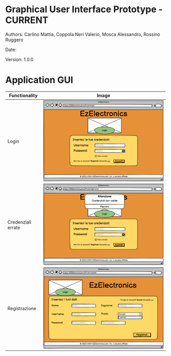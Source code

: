 # Graphical User Interface Prototype - CURRENT

Authors: Carlino Mattia, Coppola Neri Valerio, Mosca Alessandro, Rossino Ruggero

Date:

Version: 1.0.0

# Application GUI

| Functionality | Image |
| ----------------- |:-----------:|
| Login | ![Login](images/gui/StartLogin.png) |
| Credenziali errate | ![CredenzialiErrate](images/gui/StartLoginErrore.png) |
| Registrazione | ![Registrazione](images/gui/StartRegistrazione.png) |
